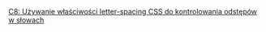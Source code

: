 [C8: Używanie właściwości letter-spacing CSS do kontrolowania odstępów w słowach](http://www.w3.org/TR/2016/NOTE-WCAG20-TECHS-20161007/C8)
